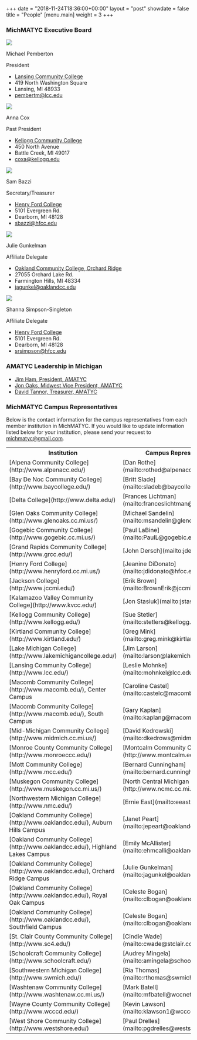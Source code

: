+++
date = "2018-11-24T18:36:00+00:00"
layout = "post"
showdate = false
title = "People"
[menu.main]
weight = 3
+++

### MichMATYC Executive Board

<div class=leadership-wrap>
<div class=leadership-card>
<div class=leadership-card-head><img class=leadership src=/uploads/pemberton.jpg> 
<div class=flex-wrap>   
<p class=name>Michael Pemberton
<p class=title>President
</div>
</div>
<div class=contact-wrap>
<ul class=fa-ul>
<li><i class="fa-li fa fas fa-home"></i><a href="http://www.lcc.edu/" target=_blank> Lansing Community College</a>
<li><i class="fa-li fa-address-card far"></i>419 North Washington Square<li><i class="fa-li fa-address-card far"></i>Lansing, MI  48933
<li><i class="fa-li fa fas fa-envelope"></i><a href="mailto:pembertm@lcc.edu?Subject=MichMATYC">pembertm@lcc.edu</a>
</ul>
</div>
</div>
  
<div class=leadership-card>
<div class=leadership-card-head><img class=leadership src=/uploads/placeholder.png> 
<div class=flex-wrap>
<p class=name>Anna Cox
<p class=title>Past President
</div>
</div>
<div class=contact-wrap>
<ul class=fa-ul>
<li><i class="fa-li fa fas fa-home"></i><a href="http://www.kellogg.edu/" target=_blank> Kellogg Community College</a>
<li><i class="fa-li fa-address-card far"></i>450 North Avenue<li><i class="fa-li fa-address-card far"></i>Battle Creek, MI  49017<li><i class="fa-li fa fas fa-envelope"></i><a href="mailto:coxa@kellogg.edu?Subject=MichMATYC">coxa@kellogg.edu</a>
</ul>
</div>
</div>

<div class=leadership-card>
<div class=leadership-card-head><img class=leadership src=/uploads/placeholder.png> 
<div class=flex-wrap>
<p class=name>Sam Bazzi
<p class=title>Secretary/Treasurer
</div>
</div>
<div class=contact-wrap>
<ul class=fa-ul>
<li><i class="fa-li fa fas fa-home"></i><a href="https://www.hfcc.edu/" target=_blank> Henry Ford College</a>
<li><i class="fa-li fa-address-card far"></i>5101 Evergreen Rd.<li><i class="fa-li fa-address-card far"></i>Dearborn, MI  48128
<li><i class="fa-li fa fas fa-envelope"></i><a href="mailto:sbazzi@hfcc.edu?Subject=MichMATYC">sbazzi@hfcc.edu</a>
</ul>
</div>
</div>

<div class=leadership-card>
<div class=leadership-card-head><img class=leadership src=/uploads/gunkelman.jpg> 
<div class=flex-wrap>
<p class=name>Julie Gunkelman
<p class=title>Affiliate Delegate
</div>
</div>
<div class=contact-wrap>
<ul class=fa-ul>
<li><i class="fa-li fa fas fa-home"></i><a href= "https://www.oaklandcc.edu/" target=_blank> Oakland Community College, Orchard Ridge</a>
<li><i class="fa-li fa-address-card far"></i>27055 Orchard Lake Rd.<li><i class="fa-li fa-address-card far"></i>Farmington Hills, MI  48334<li>
<i class="fa-li fa fas fa-envelope"></i><a href="mailto:jagunkel@oaklandcc.edu?Subject=MichMATYC">jagunkel@oaklandcc.edu</a>
</ul>
</div>
</div>

<div class=leadership-card>
<div class=leadership-card-head><img class=leadership src=/uploads/simpsonsingleton.jpg> 
<div class=flex-wrap>
<p class=name>Shanna Simpson-Singleton
<p class=title>Affiliate Delegate
</div>
</div>
<div class=contact-wrap>
<ul class=fa-ul>
<li><i class="fa-li fa fas fa-home"></i><a href="https://www.hfcc.edu/" target=_blank> Henry Ford College</a>
<li><i class="fa-li fa-address-card far"></i>5101 Evergreen Rd.<li><i class="fa-li fa-address-card far"></i>Dearborn, MI  48128
<li><i class="fa-li fa fas fa-envelope"></i><a href="mailto:srsimpson@hfcc.edu?Subject=MichMATYC">srsimpson@hfcc.edu</a>
</ul>
</div>
</div>
</div>

### AMATYC Leadership in Michigan

* [Jim Ham, President, AMATYC](mailto:jaham1729@gmail.com)
* [Jon Oaks, Midwest Vice President, AMATYC](mailto:jonnyoaks@gmail.com)
* [David Tannor, Treasurer, AMATYC](mailto:davetannor@gmail.com)


### MichMATYC Campus Representatives

Below is the contact information for the campus representatives from each member institution in MichMATYC. If you would like to update information listed below for your institution, please send your request to [michmatyc@gmail.com](mailto:michmatyc@gmail.com).

<table class="tg">

<tr>
<th class="tg-0pky"><b>Institution</b></th>
<th class="tg-0pky"><b>Campus Representative</b></th>
</tr>

<tr>
<td class="tg-0pky">[Alpena Community College](http://www.alpenacc.edu/)</td>
<td class="tg-0pky">[Dan Rothe](mailto:rothed@alpenacc.edu)</td>
</tr>

<tr>
<td class="tg-0pky">[Bay De Noc Community College](http://www.baycollege.edu/)</td>
<td class="tg-0pky">[Britt Slade](mailto:sladeb@baycollege.edu)</td>
</tr>

<tr>
<td class="tg-0pky">[Delta College](http://www.delta.edu/)</td>
<td class="tg-0pky">[Frances Lichtman](mailto:franceslichtman@delta.edu)</td>
</tr>

<tr>
<td class="tg-0pky">[Glen Oaks Community College](http://www.glenoaks.cc.mi.us/)</td>
<td class="tg-0pky">[Michael Sandelin](mailto:msandelin@glenoaks.edu)</td>
</tr>

<tr>
<td class="tg-0pky">[Gogebic Community College](http://www.gogebic.cc.mi.us/)</td>
<td class="tg-0pky">[Paul LaBine](mailto:PaulL@gogebic.edu)</td>
</tr>

<tr>
<td class="tg-0pky">[Grand Rapids Community College](http://www.grcc.edu/)</td>
<td class="tg-0pky">[John Dersch](mailto:jdersch@grcc.edu)</td>
</tr>

<tr>
<td class="tg-0pky">[Henry Ford College](http://www.henryford.cc.mi.us/)</td>
<td class="tg-0pky">[Jeanine DiDonato](mailto:jdidonato@hfcc.edu)</td>
</tr>

<tr>
<td class="tg-0pky">[Jackson College](http://www.jccmi.edu/)</td>
<td class="tg-0pky">[Erik Brown](mailto:BrownErik@jccmi.edu)</td>
</tr>

<tr>
<td class="tg-0pky">[Kalamazoo Valley Community College](http://www.kvcc.edu/)</td>
<td class="tg-0pky">[Jon Stasiuk](mailto:jstasiuk@kvcc.edu)</td>
</tr>

<tr>
<td class="tg-0pky">[Kellogg Community College](http://www.kellogg.edu/)</td>
<td class="tg-0pky">[Sue Stetler](mailto:stetlers@kellogg.edu)</td>
</tr>

<tr>
<td class="tg-0pky">[Kirtland Community College](http://www.kirtland.edu/)</td>
<td class="tg-0pky">[Greg Mink](mailto:greg.mink@kirtland.edu)</td>
</tr>

<tr>
<td class="tg-0pky">[Lake Michigan College](http://www.lakemichigancollege.edu/)</td>
<td class="tg-0pky">[Jim Larson](mailto:larson@lakemichigancollege.edu)</td>
</tr>

<tr>
<td class="tg-0pky">[Lansing Community College](http://www.lcc.edu/)</td>
<td class="tg-0pky">[Leslie Mohnke](mailto:mohnkel@lcc.edu)</td>
</tr>

<tr>
<td class="tg-0pky">[Macomb Community College](http://www.macomb.edu/), Center Campus</td>
<td class="tg-0pky">[Caroline Castel](mailto:castelc@macomb.edu)</td>
</tr>

<tr>
<td class="tg-0pky">[Macomb Community College](http://www.macomb.edu/), South Campus</td>
<td class="tg-0pky">[Gary Kaplan](mailto:kaplang@macomb.edu)</td>
</tr>

<tr>
<td class="tg-0pky">[Mid-Michigan Community College](http://www.midmich.cc.mi.us/)</td>
<td class="tg-0pky">[David Kedrowski](mailto:dkedrows@midmich.edu)</td>
</tr>

<tr>
<td class="tg-0pky">[Monroe County Community College](http://www.monroeccc.edu/)</td>
<td class="tg-0pky>[Vinnie Maltese](mailto:vmaltese@monroeccc.edu)</td>
</tr>

<tr>
<td class="tg-0pky">[Montcalm Community College](http://www.montcalm.edu/)</td>
<td class="tg-0pky">[Brianne Lodholtz](mailto:briannel@montcalm.edu)</td>
</tr>

<tr>
<td class="tg-0pky">[Mott Community College](http://www.mcc.edu/)</td>
<td class="tg-0pky">[Bernard Cunningham](mailto:bernard.cunninghamp@mcc.edu)</td>
</tr>

<tr>
<td class="tg-0pky">[Muskegon Community College](http://www.muskegon.cc.mi.us/)</td>
<td class="tg-0pky>[Gary Nonnemacher](mailto:Gary.Nonnemacher@muskegoncc.edu)</td>
</tr>

<tr>
<td class="tg-0pky">[North Central Michigan College](http://www.ncmc.cc.mi.us/)</td>
<td class="tg-0pky">[Gary Kerstinger](mailto:gkersting@ncmich.edu)</td>
</tr>

<tr>
<td class="tg-0pky">[Northwestern Michigan College](http://www.nmc.edu/)</td>
<td class="tg-0pky">[Ernie East](mailto:eeast@nmc.edu)</td>
</tr>

<tr>
<td class="tg-0pky">[Oakland Community College](http://www.oaklandcc.edu/), Auburn Hills Campus</td>
<td class="tg-0pky">[Janet Peart](mailto:jepeart@oaklandcc.edu)</td>
</tr>

<tr>
<td class="tg-0pky">[Oakland Community College](http://www.oaklandcc.edu/), Highland Lakes Campus</td>
<td class="tg-0pky">[Emily McAllister](mailto:ehmcalli@oaklandcc.edu)</td>
</tr>

<tr>
<td class="tg-0pky">[Oakland Community College](http://www.oaklandcc.edu/), Orchard Ridge Campus</td>
<td class="tg-0pky">[Julie Gunkelman](mailto:jagunkel@oaklandcc.edu)</td>
</tr>

<tr>
<td class="tg-0pky">[Oakland Community College](http://www.oaklandcc.edu/), Royal Oak Campus</td>
<td class="tg-0pky">[Celeste Bogan](mailto:clbogan@oaklandcc.edu)</td>
</tr>

<tr>
<td class="tg-0pky">[Oakland Community College](http://www.oaklandcc.edu/), Southfield Campus</td>
<td class="tg-0pky">[Celeste Bogan](mailto:clbogan@oaklandcc.edu)</td>
</tr>

<tr>
<td class="tg-0pky">[St. Clair County Community College](http://www.sc4.edu/)</td>
<td class="tg-0pky">[Cindie Wade](mailto:cwade@stclair.cc.mi.us)</td>
</tr>

<tr>
<td class="tg-0pky">[Schoolcraft Community College](http://www.schoolcraft.edu/)</td>
<td class="tg-0pky">[Audrey Mingela](mailto:amingela@schoolcraft.edu)</td>
</tr>

<tr>
<td class="tg-0pky">[Southwestern Michigan College](http://www.swmich.edu/)</td>
<td class="tg-0pky">[Ria Thomas](mailto:rthomas@swmich.edu)</td>
</tr>

<tr>
<td class="tg-0pky">[Washtenaw Community College](http://www.washtenaw.cc.mi.us/)</td>
<td class="tg-0pky">[Mark Batell](mailto:mfbatell@wccnet.org)</td>
</tr>

<tr>
<td class="tg-0pky">[Wayne County Community College](http://www.wcccd.edu/)</td>
<td class="tg-0pky">[Kevin Lawson](mailto:klawson1@wcccd.edu)</td>
</tr>

<tr>
<td class="tg-0pky">[West Shore Community College](http://www.westshore.edu/)</td>
<td class="tg-0pky">[Paul Drelles](mailto:pgdrelles@westshore.edu)</td>
</tr>

</table>
